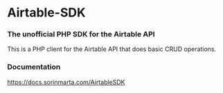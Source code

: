 # Airtable-SDK
### The unofficial PHP SDK for the Airtable API

This is a PHP client for the Airtable API that does basic CRUD operations.

### Documentation

<a>https://docs.sorinmarta.com/AirtableSDK</a>
